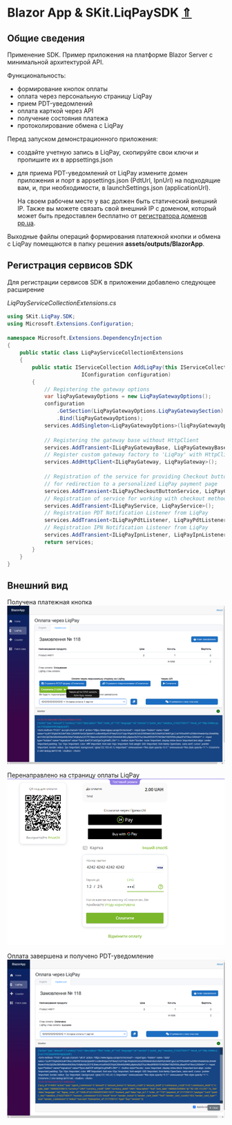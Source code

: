 # Blazor App & SKit.LiqPaySDK [⇑](index.md)

## Общие сведения

Применение SDK.
Пример приложения на платформе Blazor Server с минимальной архитектурой API.

Функциональность:

- формирование кнопок оплаты
- оплата через персональную страницу LiqPay
- прием PDT-уведомлений
- оплата карткой через API
- получение состояния платежа
- протоколирование обмена с LiqPay

Перед запуском демонстрационного приложения:

- создайте учетную запись в LiqPay, скопируйте свои ключи и пропишите их в appsettings.json
- для приема PDT-уведомлений от LiqPay измените домен приложения и порт в appsettings.json (PdtUrl, IpnUrl) на подходящие вам, и, при необходимости, в launchSettings.json (applicationUrl).

  На своем рабочем месте у вас должен быть статический внешний IP.
  Также вы можете связать свой внешний IP c доменом, который может быть предоставлен бесплатно от [регистратора доменов pp.ua](https://pp.ua/).

Выходные файлы операций формирования платежной кнопки и обмена с LiqPay помещаются в папку решения **assets/outputs/BlazorApp**.

## Регистрация сервисов SDK

Для регистрации сервисов SDK в приложении добавлено следующее расширение

*LiqPayServiceCollectionExtensions.cs*
``` csharp
using SKit.LiqPay.SDK;
using Microsoft.Extensions.Configuration;

namespace Microsoft.Extensions.DependencyInjection
{
    public static class LiqPayServiceCollectionExtensions
    {
        public static IServiceCollection AddLiqPay(this IServiceCollection services,
						IConfiguration configuration)
        {
            // Registering the gateway options
            var liqPayGatewayOptions = new LiqPayGatewayOptions();
            configuration
				.GetSection(LiqPayGatewayOptions.LiqPayGatewaySection)
				.Bind(liqPayGatewayOptions);
            services.AddSingleton<LiqPayGatewayOptions>(liqPayGatewayOptions);

            // Registering the gateway base without HttpClient
            services.AddTransient<ILiqPayGatewayBase, LiqPayGatewayBase>();
            // Register custom gateway factory to 'LiqPay' with HttpClient
            services.AddHttpClient<ILiqPayGateway, LiqPayGateway>();

            // Registration of the service for providing Checkout buttons
            // for redirection to a personalized LiqPay payment page
            services.AddTransient<ILiqPayCheckoutButtonService, LiqPayCheckoutButtonService>();
            // Registration of service for working with checkout methods of 'LiqPay' API
            services.AddTransient<ILiqPayService, LiqPayService>();
            // Registration PDT Notification Listener from LiqPay 
            services.AddTransient<ILiqPayPdtListener, LiqPayPdtListener>();
            // Registration IPN Notification Listener from LiqPay
            services.AddTransient<ILiqPayIpnListener, LiqPayIpnListener>();
            return services;
        }
    }
}
```

## Внешний вид

Получена платежная кнопка
![App](../uk/img/blazor-app.uk.png)

Перенаправлено на страницу оплаты LiqPay
![App](../uk/img/liqpay.payment-page.uk.png)

Оплата завершена и получено PDT-уведомление
![App](../uk/img/blazor-app.paid.uk.png)
